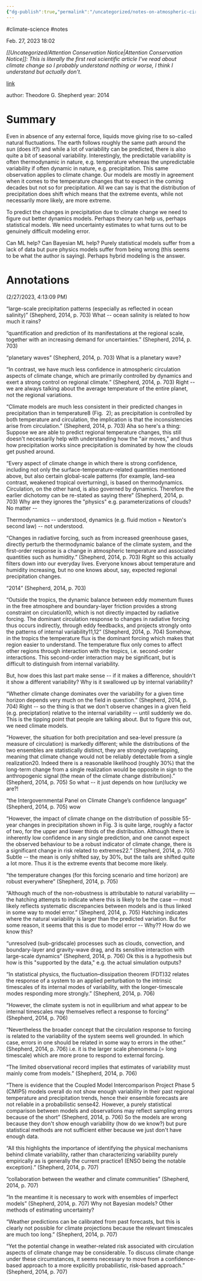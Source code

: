 ```yaml
---
{"dg-publish":true,"permalink":"/uncategorized/notes-on-atmospheric-circulation-as-a-source-of-uncertainty-in-climate-change-projections/"}
---
```


#climate-science #notes 

Feb. 27, 2023 18:02

*[[Uncategorized/Attention Conservation Notice\|Attention Conservation Notice]]: This is literally the first real scientific article I've read about climate change so I probably understand nothing or worse, I think I understand but actually don't.*

[link](https://www.nature.com/articles/ngeo2253)

author: Theodore G. Shepherd
year: 2014

# Summary

Even in absence of any external force, liquids move giving rise to so-called natural fluctuations. The earth follows roughly the same path around the sun (does it?) and while a lot of variability can be predicted, there is also quite a bit of seasonal variability. Interestingly, the predictable variability is often thermodynamic in nature, e.g. temperature whereas the unpredictable variability if often dynamic in nature, e.g. precipitation. This same observation applies to climate change. Our models are mostly in agreement when it comes to the temperature changes that to expect in the coming decades but not so for precipitation. All we can say is that the distribution of precipitation does shift which means that the extreme events, while not necessarily more likely, are more extreme.

To predict the changes in precipitation due to climate change we need to figure out better dynamics models. Perhaps theory can help us, perhaps statistical models. We need uncertainty estimates to what turns out to be genuinely difficult modeling error.

Can ML help? Can Bayesian ML help? Purely statistical models suffer from a lack of data but pure physics models suffer from being wrong (this seems to be what the author is saying). Perhaps hybrid modeling is the answer.

# Annotations  
(2/27/2023, 4:13:09 PM)

“large-scale precipitation patterns (especially as reflected in ocean salinity)” (Shepherd, 2014, p. 703) What -- ocean salinity is related to how much it rains?

“quantification and prediction of its manifestations at the regional scale, together with an increasing demand for uncertainties.” (Shepherd, 2014, p. 703)

“planetary waves” (Shepherd, 2014, p. 703) What is a planetary wave?

“In contrast, we have much less confidence in atmospheric circulation aspects of climate change, which are primarily controlled by dynamics and exert a strong control on regional climate.” (Shepherd, 2014, p. 703) Right -- we are always talking about the average temperature of the entire planet, not the regional variations.

“Climate models are much less consistent in their predicted changes in precipitation than in temperature8 (Fig.  2); as precipitation is controlled by both temperature and circulation, the implication is that the inconsistencies arise from circulation.” (Shepherd, 2014, p. 703) Aha so here's a thing: Suppose we are able to predict regional temperature changes, this still doesn't necessarily help with understanding how the "air moves," and thus how precipitation works since precipitation is dominated by how the clouds get pushed around.

“Every aspect of climate change in which there is strong confidence, including not only the surface-temperature-related quantities mentioned above, but also certain global-scale patterns (for example, land–sea contrast, weakened tropical overturning), is based on thermodynamics. Circulation, on the other hand, is also governed by dynamics. Therefore the earlier dichotomy can be re-stated as saying there” (Shepherd, 2014, p. 703) Why are they ignores the "physics" e.g. parameterizations of clouds? No matter --  
  
Thermodynamics -- understood, dynamics (e.g. fluid motion = Newton's second law) -- not understood.

“Changes in radiative forcing, such as from increased greenhouse gases, directly perturb the thermodynamic balance of the climate system, and the first-order response is a change in atmospheric temperature and associated quantities such as humidity.” (Shepherd, 2014, p. 703) Right so this actually filters down into our everyday lives. Everyone knows about temperature and humidity increasing, but no one knows about, say, expected regional precipitation changes.

“2014” (Shepherd, 2014, p. 703)

“Outside the tropics, the dynamic balance between eddy momentum fluxes in the free atmosphere and boundary-layer friction provides a strong constraint on circulation10, which is not directly impacted by radiative forcing. The dominant circulation response to changes in radiative forcing thus occurs indirectly, through eddy feedbacks, and projects strongly onto the patterns of internal variability11,12” (Shepherd, 2014, p. 704) Somehow, in the tropics the temperature flux is the dominant forcing which makes that region easier to understand. The temperature flux only comes to affect other regions through interaction with the tropics, i.e. second-order interactions. This second-order interaction may be significant, but is difficult to distinguish from internal variability.  
  
  
But, how does this last part make sense -- if it makes a difference, shouldn't it show a different variability? Why is it swallowed up by internal variability?

“Whether climate change dominates over the variability for a given time horizon depends very much on the field in question.” (Shepherd, 2014, p. 704) Right -- so the thing is that we don't observe changes in a given field (e.g. preciptation) relative to the internal variability -- until suddenly we do. This is the tipping point that people are talking about. But to figure this out, we need climate models.

“However, the situation for both precipitation and sea-level pressure (a measure of circulation) is markedly different; while the distributions of the two ensembles are statistically distinct, they are strongly overlapping, meaning that climate change would not be reliably detectable from a single realization20. Indeed there is a reasonable likelihood (roughly 30%) that the long-term change from a single realization would be opposite in sign to the anthropogenic signal (the mean of the climate change distribution).” (Shepherd, 2014, p. 705) So what -- it just depends on how (un)lucky we are?!

“the Intergovernmental Panel on Climate Change’s confidence language” (Shepherd, 2014, p. 705) wow

“However, the impact of climate change on the distribution of possible 55-year changes in precipitation shown in Fig. 3 is quite large, roughly a factor of two, for the upper and lower thirds of the distribution. Although there is inherently low confidence in any single prediction, and one cannot expect the observed behaviour to be a robust indicator of climate change, there is a significant change in risk related to extremes22.” (Shepherd, 2014, p. 705) Subtle -- the mean is only shifted say, by 30%, but the tails are shifted quite a lot more. Thus it is the extreme events that become more likely.

“the temperature changes (for this forcing scenario and time horizon) are robust everywhere” (Shepherd, 2014, p. 705)

“Although much of the non-robustness is attributable to natural variability — the hatching attempts to indicate where this is likely to be the case — most likely reflects systematic discrepancies between models and is thus linked in some way to model error.” (Shepherd, 2014, p. 705) Hatching indicates where the natural variability is larger than the predicted variation. But for some reason, it seems that this is due to model error -- Why?? How do we know this?

“unresolved (sub-gridscale) processes such as clouds, convection, and boundary-layer and gravity-wave drag, and its sensitive interaction with large-scale dynamics” (Shepherd, 2014, p. 706) Ok this is a hypothesis but how is this "supported by the data," e.g. the actual simulation outputs?

“In statistical physics, the fluctuation–dissipation theorem (FDT)32 relates the response of a system to an applied perturbation to the intrinsic timescales of its internal modes of variability, with the longer-timescale modes responding more strongly.” (Shepherd, 2014, p. 706)

“However, the climate system is not in equilibrium and what appear to be internal timescales may themselves reflect a response to forcing” (Shepherd, 2014, p. 706)

“Nevertheless the broader concept that the circulation response to forcing is related to the variability of the system seems well grounded. In which case, errors in one should be related in some way to errors in the other.” (Shepherd, 2014, p. 706) i.e. it is the larger scale phenomena (= long timescale) which are more prone to respond to external forcing.

“The limited observational record implies that estimates of variability must mainly come from models.” (Shepherd, 2014, p. 706)

“There is evidence that the Coupled Model Intercomparison Project Phase 5 (CMIP5) models overall do not show enough variability in their past regional temperature and precipitation trends, hence their ensemble forecasts are not reliable in a probabilistic sense42. However, a purely statistical comparison between models and observations may reflect sampling errors because of the short” (Shepherd, 2014, p. 706) So the models are wrong because they don't show enough variability (how do we know?) but pure statistical methods are not sufficient either because we just don't have enough data.

“All this highlights the importance of identifying the physical mechanisms behind climate variability, rather than characterizing variability purely empirically as is generally the current practice1 (ENSO being the notable exception).” (Shepherd, 2014, p. 707)

“collaboration between the weather and climate communities” (Shepherd, 2014, p. 707)

“In the meantime it is necessary to work with ensembles of imperfect models” (Shepherd, 2014, p. 707) Why not Bayesian models? Other methods of estimating uncertainty?

“Weather predictions can be calibrated from past forecasts, but this is clearly not possible for climate projections because the relevant timescales are much too long.” (Shepherd, 2014, p. 707)

“Yet the potential change in weather-related risk associated with circulation aspects of climate change may be considerable. To discuss climate change under these circumstances, it seems necessary to move from a confidence-based approach to a more explicitly probabilistic, risk-based approach.” (Shepherd, 2014, p. 707)